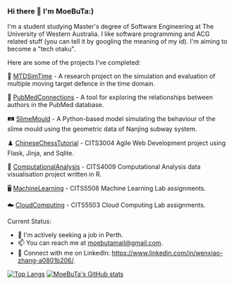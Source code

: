 ### Hi there 👋 I'm MoeBuTa:) 


I'm a student studying Master's degree of Software Engineering at The University of Western Australia. I like software programming and ACG related stuff (you can tell it by googling the meaning of my id). I'm aiming to become a "tech otaku".

Here are some of the projects I've completed:

🔐 [MTDSimTime](https://github.com/MoeBuTa/MTDSimTime) - A research project on the simulation and evaluation of multiple moving target defence in the time domain.

🏥 [PubMedConnections](https://github.com/PubMedConnections/PubMedConnections) - A tool for exploring the relationships between authors in the PubMed database. 

🛤️ [SlimeMould](https://github.com/MoeBuTa/SlimeMould) - A Python-based model simulating the behaviour of the slime mould using the geometric data of Nanjing subway system.

♟️ [ChineseChessTutorial](https://github.com/MoeBuTa/ChineseChessTutorial) - CITS3004 Agile Web Development project using Flask, Jinja, and Sqlite.

🔢 [ComputationalAnalysis](https://github.com/MoeBuTa/ComputationalAnalysis) - CITS4009 Computational Analysis data visualisation project written in R.

🖥️ [MachineLearning](https://github.com/MoeBuTa/MachineLearning) - CITS5508 Machine Learning Lab assignments.

☁️ [CloudComputing](https://github.com/MoeBuTa/CloudComputing) - CITS5503 Cloud Computing Lab assignments.


Current Status: 
- 🤔 I'm actively seeking a job in Perth. 
- 📫 You can reach me at moebutamail@gmail.com.
- 🔗  Connect with me on LinkedIn: https://www.linkedin.com/in/wenxiao-zhang-a0801b206/.

[![Top Langs](https://github-readme-stats.vercel.app/api/top-langs/?username=MoeBuTa&layout=donut&theme=merko)](https://github.com/MoeBuTa/github-readme-stats)
[![MoeBuTa's GitHub stats](https://github-readme-stats.vercel.app/api?username=MoeBuTa&theme=merko)](https://github.com/MoeBuTa/github-readme-stats&show_icons=true)

